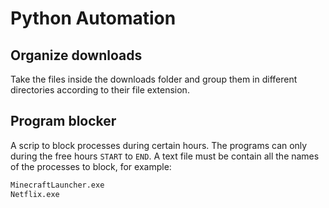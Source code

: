 # Python Automation

## Organize downloads
Take the files inside the downloads folder and group them in different directories according to their file extension.

## Program blocker
A scrip to block processes during certain hours. The programs can only during the free hours `START` to `END`. A text file must be contain all the names of the processes to block, for example:

```txt
MinecraftLauncher.exe
Netflix.exe
```
